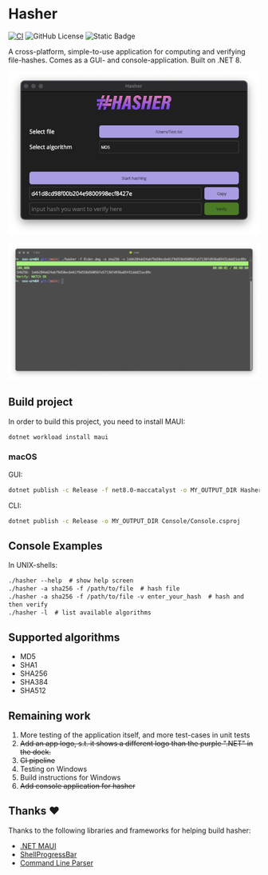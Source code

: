 # Hasher

[![CI](https://github.com/larsjuvik/hasher/actions/workflows/CI.yml/badge.svg)](https://github.com/larsjuvik/hasher/actions/workflows/CI.yml)
![GitHub License](https://img.shields.io/github/license/larsjuvik/hasher)
![Static Badge](https://img.shields.io/badge/made_with-C%23-blue)

A cross-platform, simple-to-use application for computing and verifying file-hashes.
Comes as a GUI- and console-application. Built on .NET 8.


<p align="center">
  <img src="docs/res/Hasher_GUI.png" style="width: 700px" />
</p>
<p align="center" >
  <img src="docs/res/Hasher_Console.png" style="width: 668px" />
</p>


## Build project

In order to build this project, you need to install MAUI:

```shell
dotnet workload install maui
```

### macOS

GUI:
```bash
dotnet publish -c Release -f net8.0-maccatalyst -o MY_OUTPUT_DIR Hasher/Hasher.csproj
```

CLI:
```bash
dotnet publish -c Release -o MY_OUTPUT_DIR Console/Console.csproj
```

## Console Examples

In UNIX-shells:
```shell
./hasher --help  # show help screen
./hasher -a sha256 -f /path/to/file  # hash file
./hasher -a sha256 -f /path/to/file -v enter_your_hash  # hash and then verify
./hasher -l  # list available algorithms
```

## Supported algorithms

- MD5
- SHA1
- SHA256
- SHA384
- SHA512

## Remaining work

1. More testing of the application itself, and more test-cases in unit tests
2. ~~Add an app logo, s.t. it shows a different logo than the purple ".NET" in the dock.~~
3. ~~CI pipeline~~
4. Testing on Windows
5. Build instructions for Windows
6. ~~Add console application for hasher~~

## Thanks :heart:

Thanks to the following libraries and frameworks for helping build hasher:
* [.NET MAUI](https://github.com/dotnet/maui)
* [ShellProgressBar](https://github.com/Mpdreamz/shellprogressbar)
* [Command Line Parser](https://github.com/commandlineparser/commandline)
